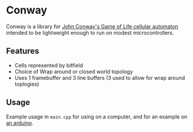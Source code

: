 # Conway

Conway is a library for [John Conway's Game of Life cellular automaton](https://en.wikipedia.org/wiki/Conway%27s_Game_of_Life) intended to be lightweight enough to run on modest microcontrollers.

## Features
* Cells represented by bitfield
* Choice of Wrap around or closed world topology
* Uses 1 framebuffer and 3 line buffers (3 used to allow for wrap around toplogies)

## Usage

Example usage in `main.cpp` for using on a computer, and for an example on [an arduino](https://github.com/ali-raheem/game_of_life).
